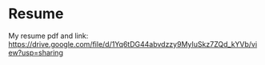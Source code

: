 # Resume
My resume pdf and link:
https://drive.google.com/file/d/1Yq6tDG44abvdzzy9MyIuSkz7ZQd_kYVb/view?usp=sharing
